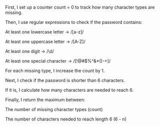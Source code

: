 First, I set up a counter count = 0 to track how many character types are missing.

Then, I use regular expressions to check if the password contains:

At least one lowercase letter → /[a-z]/

At least one uppercase letter → /[A-Z]/

At least one digit → /\d/

At least one special character → /[!@#$%^&*()\-+]/

For each missing type, I increase the count by 1.

Next, I check if the password is shorter than 6 characters.

If it is, I calculate how many characters are needed to reach 6.

Finally, I return the maximum between:

The number of missing character types (count)

The number of characters needed to reach length 6 (6 - n)